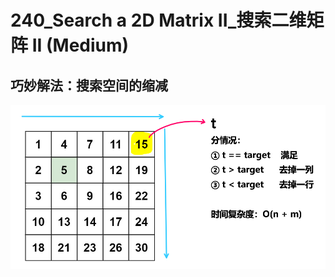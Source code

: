 # 240_Search a 2D Matrix II_搜索二维矩阵 II (Medium)

## 巧妙解法：搜索空间的缩减

![solve](https://raw.githubusercontent.com/KimmiGYH/LeetCode_Notes_Public/master/Section05_Solutions/0240_Search%20a%202D%20Matrix%20II_%E6%90%9C%E7%B4%A2%E4%BA%8C%E7%BB%B4%E7%9F%A9%E9%98%B5%20II/solve.png)